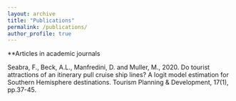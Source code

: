 ```yaml
---
layout: archive
title: "Publications"
permalink: /publications/
author_profile: true
---
```


**Articles in academic journals

Seabra, F., Beck, A.L., Manfredini, D. and Muller, M., 2020. Do tourist attractions of an itinerary pull cruise ship lines? A logit model estimation for Southern Hemisphere destinations. Tourism Planning & Development, 17(1), pp.37-45.


